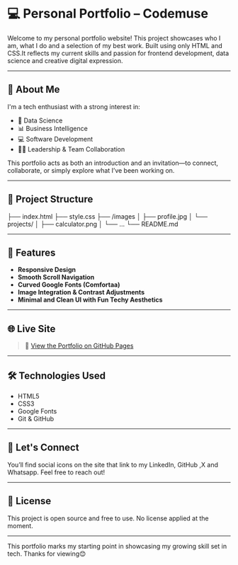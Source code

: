 # 💻 Personal Portfolio – Codemuse

Welcome to my personal portfolio website! This project showcases who I am, what I do and a selection of my best work.
Built using only HTML and CSS.It reflects my current skills and passion for frontend development, data science and creative digital expression.

---

## 🌟 About Me

I'm a tech enthusiast with a strong interest in:
- 🧠 Data Science
- 📊 Business Intelligence
- 💻 Software Development
- 👩‍💼 Leadership & Team Collaboration

This portfolio acts as both an introduction and an invitation—to connect, collaborate, or simply explore what I’ve been working on.

---

## 📁 Project Structure

├── index.html
├── style.css
├── /images
│ ├── profile.jpg
│ └── projects/
│ ├── calculator.png
│ └── ...
└── README.md


---

## 🚀 Features

- **Responsive Design**  
- **Smooth Scroll Navigation**
- **Curved Google Fonts (Comfortaa)**
- **Image Integration & Contrast Adjustments**
- **Minimal and Clean UI with Fun Techy Aesthetics**

---

## 🌐 Live Site

> 🔗 [View the Portfolio on GitHub Pages](https://greenvika.github.io/My-portfolio/)


---

## 🛠️ Technologies Used

- HTML5  
- CSS3  
- Google Fonts  
- Git & GitHub  

---

## 🤝 Let's Connect

You’ll find social icons on the site that link to my LinkedIn, GitHub ,X and Whatsapp. Feel free to reach out!

---


## 📜 License

This project is open source and free to use. No license applied at the moment.

---

This portfolio marks my starting point in showcasing my growing skill set in tech. 
Thanks for viewing😊

